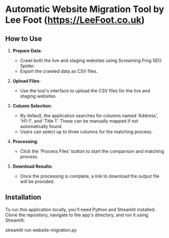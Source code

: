# Automatic Website Migration Tool by Lee Foot (https://LeeFoot.co.uk)

## How to Use

1. **Prepare Data**:
   - Crawl both the live and staging websites using Screaming Frog SEO Spider.
   - Export the crawled data as CSV files.

2. **Upload Files**:
   - Use the tool's interface to upload the CSV files for the live and staging websites.

3. **Column Selection**:
   - By default, the application searches for columns named 'Address', 'H1-1', and 'Title 1'. These can be manually mapped if not automatically found.
   - Users can select up to three columns for the matching process.

4. **Processing**:
   - Click the 'Process Files' button to start the comparison and matching process.

5. **Download Results**:
   - Once the processing is complete, a link to download the output file will be provided.

## Installation

To run this application locally, you'll need Python and Streamlit installed. Clone the repository, navigate to the app's directory, and run it using Streamlit:

streamlit run website-migration.py

